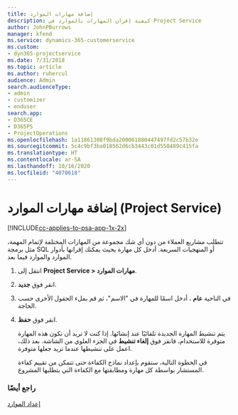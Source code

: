 ```yaml
---
title: إضافة مهارات الموارد
description: كيفية إقران المهارات بالموارد في Project Service
author: JohnPBurrows
manager: kfend
ms.service: dynamics-365-customerservice
ms.custom:
- dyn365-projectservice
ms.date: 7/31/2018
ms.topic: article
ms.author: ruhercul
audience: Admin
search.audienceType:
- admin
- customizer
- enduser
search.app:
- D365CE
- D365PS
- ProjectOperations
ms.openlocfilehash: 1a11861308f9bda200061880447497fd2c57b32e
ms.sourcegitcommit: 5c4c9bf3ba018562d6cb3443c01d550489c415fa
ms.translationtype: HT
ms.contentlocale: ar-SA
ms.lasthandoff: 10/16/2020
ms.locfileid: "4070618"
---
```

# <a name="add-resource-skills-project-service"></a>إضافة مهارات الموارد (Project Service)

[!INCLUDE[cc-applies-to-psa-app-1x-2x](../includes/cc-applies-to-psa-app-1x-2x.md)]

تتطلب مشاريع العملاء من دون أي شك مجموعة من المهارات المختلفة لإتمام المهمة، مثل برمجة SQL أو المنهجيات السريعة. أدخل كل مهارة بحيث يمكنك إقرانها بأدوار الموارد والموارد فيما بعد.  
  
1. انتقل إلى **Project Service > مهارات الموارد‬**.  
  
2. انقر فوق **جديد**.  
  
3. في الناحية **عام** ، أدخل اسمًا للمهارة في "الاسم"، ثم قم بملء الحقول الأخرى حسب الحاجة.  
  
4. انقر فوق **حفظ**.  
  
   يتم تنشيط المهارة الجديدة تلقائيًا عند إنشائها. إذا كنت لا تريد أن تكون هذه المهارة متوفرة للاستخدام، فانقر فوق **إلغاء تنشيط** في الجزء العلوي من الشاشة. بعد ذلك، اعمل على تنشيطها عندما تريد جعلها متوفرة.  
  
   في الخطوة التالية، ستقوم بإعداد نماذج الكفاءة حتى تتمكن من تقييم كفاءة المستشار بواسطة كل مهارة ومطابقتها مع الكفاءة التي يتطلبها المشروع.  
  
### <a name="see-also"></a>راجع أيضًا  
 [إعداد الموارد](../psa/set-up-resources.md)
